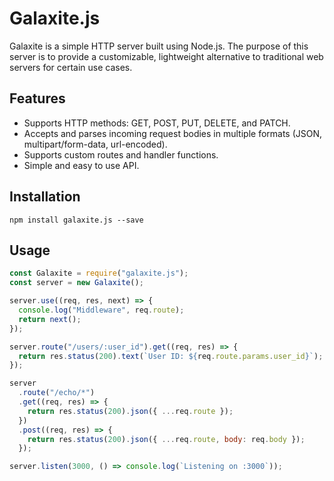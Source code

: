 # Galaxite.js

Galaxite is a simple HTTP server built using Node.js. The purpose of this server is to provide a customizable, lightweight alternative to traditional web servers for certain use cases.

## Features

- Supports HTTP methods: GET, POST, PUT, DELETE, and PATCH.
- Accepts and parses incoming request bodies in multiple formats (JSON, multipart/form-data, url-encoded).
- Supports custom routes and handler functions.
- Simple and easy to use API.

## Installation

```
npm install galaxite.js --save
```

## Usage

```js
const Galaxite = require("galaxite.js");
const server = new Galaxite();

server.use((req, res, next) => {
  console.log("Middleware", req.route);
  return next();
});

server.route("/users/:user_id").get((req, res) => {
  return res.status(200).text(`User ID: ${req.route.params.user_id}`);
});

server
  .route("/echo/*")
  .get((req, res) => {
    return res.status(200).json({ ...req.route });
  })
  .post((req, res) => {
    return res.status(200).json({ ...req.route, body: req.body });
  });

server.listen(3000, () => console.log(`Listening on :3000`));
```
